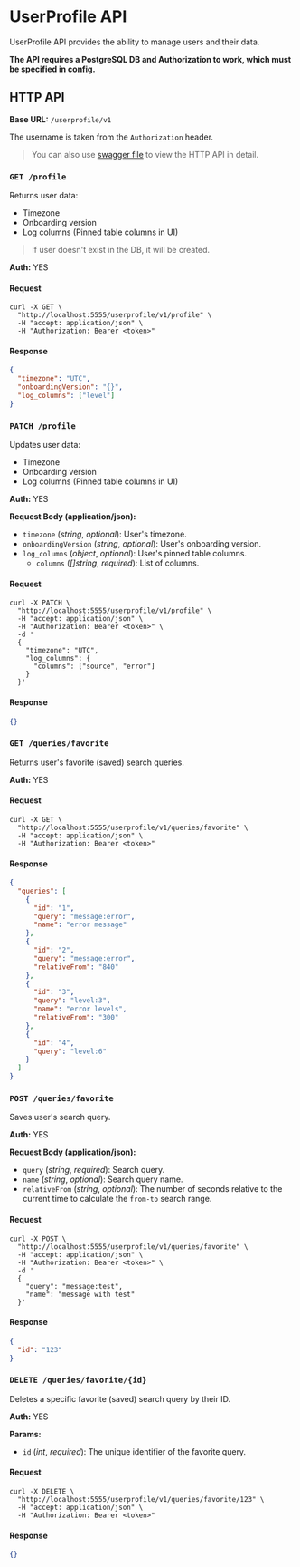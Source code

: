# UserProfile API

UserProfile API provides the ability to manage users and their data.

**The API requires a PostgreSQL DB and Authorization to work, which must be specified in [config](./02-configuration.md).**

## HTTP API

**Base URL:** `/userprofile/v1`

The username is taken from the `Authorization` header.

> You can also use [swagger file](https://github.com/ozontech/seq-ui/blob/main/swagger/swagger.json) to view the HTTP API in detail.

### `GET /profile`

Returns user data:
- Timezone
- Onboarding version
- Log columns (Pinned table columns in UI)

> If user doesn't exist in the DB, it will be created.

**Auth:** YES

#### Request

```shell
curl -X GET \
  "http://localhost:5555/userprofile/v1/profile" \
  -H "accept: application/json" \
  -H "Authorization: Bearer <token>"
```

#### Response

```json
{
  "timezone": "UTC",
  "onboardingVersion": "{}",
  "log_columns": ["level"]
}
```

### `PATCH /profile`

Updates user data:
- Timezone
- Onboarding version
- Log columns (Pinned table columns in UI)

**Auth:** YES

**Request Body (application/json):**
- `timezone` (*string*, *optional*): User's timezone.
- `onboardingVersion` (*string*, *optional*): User's onboarding version.
- `log_columns` (*object*, *optional*): User's pinned table columns.
  - `columns` (*[]string*, *required*): List of columns.

#### Request

```shell
curl -X PATCH \
  "http://localhost:5555/userprofile/v1/profile" \
  -H "accept: application/json" \
  -H "Authorization: Bearer <token>" \
  -d '
  {
    "timezone": "UTC",
    "log_columns": {
      "columns": ["source", "error"]
    }
  }'
```

#### Response

```json
{}
```

### `GET /queries/favorite`

Returns user's favorite (saved) search queries.

**Auth:** YES

#### Request

```shell
curl -X GET \
  "http://localhost:5555/userprofile/v1/queries/favorite" \
  -H "accept: application/json" \
  -H "Authorization: Bearer <token>"
```

#### Response

```json
{
  "queries": [
    {
      "id": "1",
      "query": "message:error",
      "name": "error message"
    },
    {
      "id": "2",
      "query": "message:error",
      "relativeFrom": "840"
    },
    {
      "id": "3",
      "query": "level:3",
      "name": "error levels",
      "relativeFrom": "300"
    },
    {
      "id": "4",
      "query": "level:6"
    }
  ]
}
```

### `POST /queries/favorite`

Saves user's search query.

**Auth:** YES

**Request Body (application/json):**
- `query` (*string*, *required*): Search query.
- `name` (*string*, *optional*): Search query name.
- `relativeFrom` (*string*, *optional*): The number of seconds relative to the current time to calculate the `from-to` search range.

#### Request

```shell
curl -X POST \
  "http://localhost:5555/userprofile/v1/queries/favorite" \
  -H "accept: application/json" \
  -H "Authorization: Bearer <token>" \
  -d '
  {
    "query": "message:test",
    "name": "message with test"
  }'
```

#### Response

```json
{
  "id": "123"
}
```

### `DELETE /queries/favorite/{id}`

Deletes a specific favorite (saved) search query by their ID.

**Auth:** YES

**Params:**
- `id` (*int*, *required*): The unique identifier of the favorite query.

#### Request

```shell
curl -X DELETE \
  "http://localhost:5555/userprofile/v1/queries/favorite/123" \
  -H "accept: application/json" \
  -H "Authorization: Bearer <token>"
```

#### Response

```json
{}
```